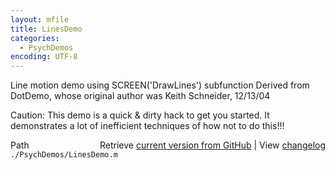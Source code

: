 ```yaml
---
layout: mfile
title: LinesDemo
categories:
  - PsychDemos
encoding: UTF-8
---
```


Line motion demo using SCREEN\('DrawLines'\) subfunction
Derived from DotDemo, whose original author was Keith Schneider, 12/13/04

Caution: This demo is a quick & dirty hack to get you started. It
demonstrates a lot of inefficient techniques of how not to do this\!\!\!


<div class="code_header" style="text-align:right;">
  <span style="float:left;">Path&nbsp;&nbsp;</span> <span class="counter">Retrieve <a href=
  "https://raw.github.com/Psychtoolbox-3/Psychtoolbox-3/beta/./PsychDemos/LinesDemo.m">current version from GitHub</a> | View <a href=
  "https://github.com/Psychtoolbox-3/Psychtoolbox-3/commits/beta/./PsychDemos/LinesDemo.m">changelog</a></span>
</div>
<div class="code">
  <code>./PsychDemos/LinesDemo.m</code>
</div>
